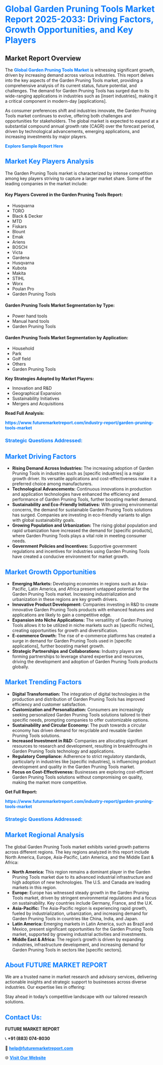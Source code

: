 <h1 style="color: #007BFF;">Global Garden Pruning Tools Market Report 2025-2033: Driving Factors, Growth Opportunities, and Key Players</h1>

<section id="overview">
<h2>Market Report Overview</h2>
<p>The <a href="https://www.futuremarketreport.com/industry-report/garden-pruning-tools-market" style="color: #007BFF; text-decoration: none;"><strong>Global Garden Pruning Tools Market</strong></a> is witnessing significant growth, driven by increasing demand across various industries. This report delves into the key aspects of the Garden Pruning Tools market, providing a comprehensive analysis of its current status, future potential, and challenges. The demand for Garden Pruning Tools has surged due to its wide-ranging applications in industries such as [insert industries], making it a critical component in modern-day [applications].</p>
<p>As consumer preferences shift and industries innovate, the Garden Pruning Tools market continues to evolve, offering both challenges and opportunities for stakeholders. The global market is expected to expand at a substantial compound annual growth rate (CAGR) over the forecast period, driven by technological advancements, emerging applications, and increasing investments by major players.</p>
</section>

<section id="overview">
<p><a href="https://www.futuremarketreport.com/request-sample/reportId=100804" style="color: #007BFF; text-decoration: none;"><strong>Explore Sample Report Here</strong></a></p>
</section>

<section id="key-players">
<h2 style="color: #007BFF;">Market Key Players Analysis</h2>
<p>The Garden Pruning Tools market is characterized by intense competition among key players striving to capture a larger market share. Some of the leading companies in the market include:</p>
<h4>Key Players Covered in the Garden Pruning Tools Report:</h4>
<ul><li>Husqvarna</li><li>TORO</li><li>Black &amp; Decker</li><li>MTD</li><li>Fiskars</li><li>Blount</li><li>Emak</li><li>Ariens</li><li>BOSCH</li><li>Victa</li><li>Gardena</li><li>Husqvarna</li><li>Kubota</li><li>Makita</li><li>STIHL</li><li>Worx</li><li>Poulan Pro</li><li>Garden Pruning Tools</li></ul>
<h4>Garden Pruning Tools Market Segmentation by Type:</h4>
<ul><li>Power hand tools</li><li>Manual hand tools</li><li>Garden Pruning Tools</li></ul>

<h4>Garden Pruning Tools Market Segmentation by Application:</h4>
<ul><li>Household</li><li>Park</li><li>Golf field</li><li>Others</li><li>Garden Pruning Tools</li></ul>
<p><strong>Key Strategies Adopted by Market Players:</strong></p>
<ul>
<li>Innovation and R&D</li>
<li>Geographical Expansion</li>
<li>Sustainability Initiatives</li>
<li>Mergers and Acquisitions</li>
</ul>
</section>

<section>
<p><strong>Read Full Analysis: </strong></p><a href="https://www.futuremarketreport.com/industry-report/garden-pruning-tools-market" style="color: #007BFF; text-decoration: none;"><strong>https://www.futuremarketreport.com/industry-report/garden-pruning-tools-market</strong></a>
<h3 style="color: #007BFF;">Strategic Questions Addressed:</h3>
</section>

<section id="driving-factors">
<h2 style="color: #007BFF;">Market Driving Factors</h2>
<ul>
<li><strong>Rising Demand Across Industries:</strong> The increasing adoption of Garden Pruning Tools in industries such as [specific industries] is a major growth driver. Its versatile applications and cost-effectiveness make it a preferred choice among manufacturers.</li>
<li><strong>Technological Advancements:</strong> Continuous innovations in production and application technologies have enhanced the efficiency and performance of Garden Pruning Tools, further boosting market demand.</li>
<li><strong>Sustainability and Eco-Friendly Initiatives:</strong> With growing environmental concerns, the demand for sustainable Garden Pruning Tools solutions has surged. Companies are investing in eco-friendly variants to align with global sustainability goals.</li>
<li><strong>Growing Population and Urbanization:</strong> The rising global population and rapid urbanization have increased the demand for [specific products], where Garden Pruning Tools plays a vital role in meeting consumer needs.</li>
<li><strong>Government Policies and Incentives:</strong> Supportive government regulations and incentives for industries using Garden Pruning Tools have created a conducive environment for market growth.</li>
</ul>
</section>

<section id="growth-opportunities">
<h2 style="color: #007BFF;">Market Growth Opportunities</h2>
<ul>
<li><strong>Emerging Markets:</strong> Developing economies in regions such as Asia-Pacific, Latin America, and Africa present untapped potential for the Garden Pruning Tools market. Increasing industrialization and urbanization in these regions are key growth drivers.</li>
<li><strong>Innovative Product Development:</strong> Companies investing in R&D to create innovative Garden Pruning Tools products with enhanced features and applications are likely to gain a competitive edge.</li>
<li><strong>Expansion into Niche Applications:</strong> The versatility of Garden Pruning Tools allows it to be utilized in niche markets such as [specific niches], creating opportunities for growth and diversification.</li>
<li><strong>E-commerce Growth:</strong> The rise of e-commerce platforms has created a surge in demand for Garden Pruning Tools used in [specific applications], further boosting market growth.</li>
<li><strong>Strategic Partnerships and Collaborations:</strong> Industry players are forming partnerships to leverage shared expertise and resources, driving the development and adoption of Garden Pruning Tools products globally.</li>
</ul>
</section>

<section id="trending-factors">
<h2 style="color: #007BFF;">Market Trending Factors</h2>
<ul>
<li><strong>Digital Transformation:</strong> The integration of digital technologies in the production and distribution of Garden Pruning Tools has improved efficiency and customer satisfaction.</li>
<li><strong>Customization and Personalization:</strong> Consumers are increasingly seeking personalized Garden Pruning Tools solutions tailored to their specific needs, prompting companies to offer customizable options.</li>
<li><strong>Sustainability and Circular Economy:</strong> The push towards a circular economy has driven demand for recyclable and reusable Garden Pruning Tools solutions.</li>
<li><strong>Increased Investment in R&D:</strong> Companies are allocating significant resources to research and development, resulting in breakthroughs in Garden Pruning Tools technology and applications.</li>
<li><strong>Regulatory Compliance:</strong> Adherence to strict regulatory standards, particularly in industries like [specific industries], is influencing product development and quality in the Garden Pruning Tools market.</li>
<li><strong>Focus on Cost-Effectiveness:</strong> Businesses are exploring cost-efficient Garden Pruning Tools solutions without compromising on quality, making the market more competitive.</li>
</ul>
</section>

<section>
<p><strong>Get Full Report: </strong></p><a href="https://www.futuremarketreport.com/industry-report/garden-pruning-tools-market" style="color: #007BFF; text-decoration: none;"><strong>https://www.futuremarketreport.com/industry-report/garden-pruning-tools-market</strong></a>
<h3 style="color: #007BFF;">Strategic Questions Addressed:</h3>
</section>


<section id="regional-analysis">
<h2 style="color: #007BFF;">Market Regional Analysis</h2>
<p>The global Garden Pruning Tools market exhibits varied growth patterns across different regions. The key regions analyzed in this report include North America, Europe, Asia-Pacific, Latin America, and the Middle East & Africa:</p>
<ul>
<li><strong>North America:</strong> This region remains a dominant player in the Garden Pruning Tools market due to its advanced industrial infrastructure and high adoption of new technologies. The U.S. and Canada are leading markets in this region.</li>
<li><strong>Europe:</strong> Europe has witnessed steady growth in the Garden Pruning Tools market, driven by stringent environmental regulations and a focus on sustainability. Key countries include Germany, France, and the U.K.</li>
<li><strong>Asia-Pacific:</strong> The Asia-Pacific region is experiencing rapid growth, fueled by industrialization, urbanization, and increasing demand for Garden Pruning Tools in countries like China, India, and Japan.</li>
<li><strong>Latin America:</strong> Emerging markets in Latin America, such as Brazil and Mexico, present significant opportunities for the Garden Pruning Tools market, supported by growing industrial activities and investments.</li>
<li><strong>Middle East & Africa:</strong> The region’s growth is driven by expanding industries, infrastructure development, and increasing demand for Garden Pruning Tools in sectors like [specific sectors].</li>
</ul>
</section>

<footer>
<h2 style="color: #007BFF;">About FUTURE MARKET REPORT</h2>
<p>We are a trusted name in market research and advisory services, delivering actionable insights and strategic support to businesses across diverse industries. Our expertise lies in offering:</p>

<p>Stay ahead in today’s competitive landscape with our tailored research solutions.</p>

<h2 style="color: #007BFF;">Contact Us:</h2>
<p><strong>FUTURE MARKET REPORT</strong></p>
<p>📞 <strong>+91 (883) 074-8030</strong></p>
<p>📧 <strong><a href="mailto:help@futuremarketreport.com" style="color: #007BFF;">help@futuremarketreport.com</a></strong></p>
<p>🌐 <strong><a href="https://www.futuremarketreport.com/" style="color: #007BFF;">Visit Our Website</a></strong></p>
</footer>